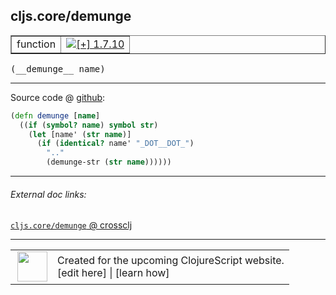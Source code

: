 ## cljs.core/demunge



 <table border="1">
<tr>
<td>function</td>
<td><a href="https://github.com/cljsinfo/cljs-api-docs/tree/1.7.10"><img valign="middle" alt="[+] 1.7.10" title="Added in 1.7.10" src="https://img.shields.io/badge/+-1.7.10-lightgrey.svg"></a> </td>
</tr>
</table>


 <samp>
(__demunge__ name)<br>
</samp>

---







Source code @ [github](https://github.com/clojure/clojurescript/blob/r1.7.145/src/main/cljs/cljs/core.cljs#L10093-L10098):

```clj
(defn demunge [name]
  ((if (symbol? name) symbol str)
    (let [name' (str name)]
      (if (identical? name' "_DOT__DOT_")
        ".."
        (demunge-str (str name))))))
```

<!--
Repo - tag - source tree - lines:

 <pre>
clojurescript @ r1.7.145
└── src
    └── main
        └── cljs
            └── cljs
                └── <ins>[core.cljs:10093-10098](https://github.com/clojure/clojurescript/blob/r1.7.145/src/main/cljs/cljs/core.cljs#L10093-L10098)</ins>
</pre>

-->

---



###### External doc links:

[`cljs.core/demunge` @ crossclj](http://crossclj.info/fun/cljs.core.cljs/demunge.html)<br>

---

 <table>
<tr><td>
<img valign="middle" align="right" width="48px" src="http://i.imgur.com/Hi20huC.png">
</td><td>
Created for the upcoming ClojureScript website.<br>
[edit here] | [learn how]
</td></tr></table>

[edit here]:https://github.com/cljsinfo/cljs-api-docs/blob/master/cljsdoc/cljs.core/demunge.cljsdoc
[learn how]:https://github.com/cljsinfo/cljs-api-docs/wiki/cljsdoc-files

<!--

This information was too distracting to show to readers, but I'll leave it
commented here since it is helpful to:

- pretty-print the data used to generate this document
- and show how to retrieve that data



The API data for this symbol:

```clj
{:ns "cljs.core",
 :name "demunge",
 :type "function",
 :signature ["[name]"],
 :source {:code "(defn demunge [name]\n  ((if (symbol? name) symbol str)\n    (let [name' (str name)]\n      (if (identical? name' \"_DOT__DOT_\")\n        \"..\"\n        (demunge-str (str name))))))",
          :title "Source code",
          :repo "clojurescript",
          :tag "r1.7.145",
          :filename "src/main/cljs/cljs/core.cljs",
          :lines [10093 10098]},
 :full-name "cljs.core/demunge",
 :full-name-encode "cljs.core/demunge",
 :history [["+" "1.7.10"]]}

```

Retrieve the API data for this symbol:

```clj
;; from Clojure REPL
(require '[clojure.edn :as edn])
(-> (slurp "https://raw.githubusercontent.com/cljsinfo/cljs-api-docs/catalog/cljs-api.edn")
    (edn/read-string)
    (get-in [:symbols "cljs.core/demunge"]))
```

-->
